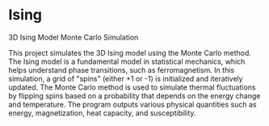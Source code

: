 # Ising
3D Ising Model Monte Carlo Simulation

This project simulates the 3D Ising model using the Monte Carlo method. The Ising model is a fundamental model in statistical mechanics, which helps understand phase transitions, such as ferromagnetism. In this simulation, a grid of "spins" (either +1 or -1) is initialized and iteratively updated. The Monte Carlo method is used to simulate thermal fluctuations by flipping spins based on a probability that depends on the energy change and temperature. The program outputs various physical quantities such as energy, magnetization, heat capacity, and susceptibility.
